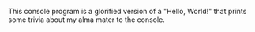 This console program is a glorified version of a "Hello, World!" that prints some trivia about my alma mater to the console.